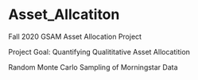 # Asset_Allcatiton
Fall 2020 GSAM Asset Allocation Project

Project Goal: Quantifying Qualititative Asset Allocatition 

Random Monte Carlo Sampling of Morningstar Data 


